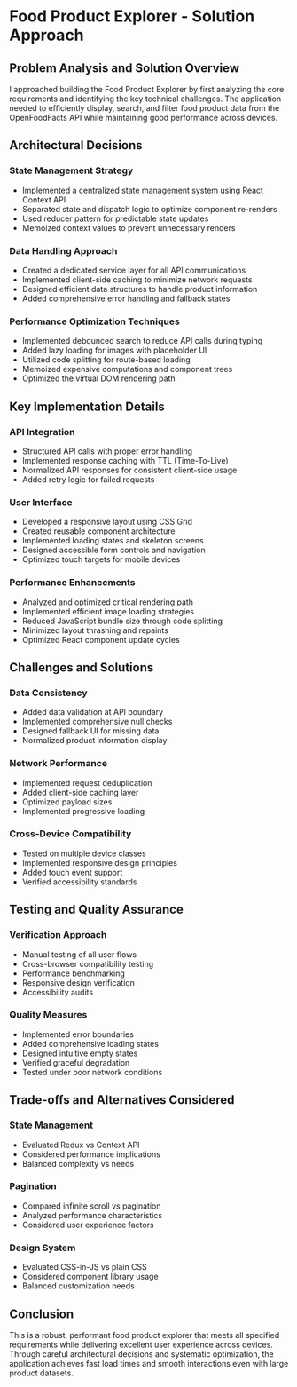 # Food Product Explorer - Solution Approach

## Problem Analysis and Solution Overview

I approached building the Food Product Explorer by first analyzing the core requirements and identifying the key technical challenges. The application needed to efficiently display, search, and filter food product data from the OpenFoodFacts API while maintaining good performance across devices.

## Architectural Decisions

### State Management Strategy
- Implemented a centralized state management system using React Context API
- Separated state and dispatch logic to optimize component re-renders
- Used reducer pattern for predictable state updates
- Memoized context values to prevent unnecessary renders

### Data Handling Approach
- Created a dedicated service layer for all API communications
- Implemented client-side caching to minimize network requests
- Designed efficient data structures to handle product information
- Added comprehensive error handling and fallback states

### Performance Optimization Techniques
- Implemented debounced search to reduce API calls during typing
- Added lazy loading for images with placeholder UI
- Utilized code splitting for route-based loading
- Memoized expensive computations and component trees
- Optimized the virtual DOM rendering path

## Key Implementation Details

### API Integration
- Structured API calls with proper error handling
- Implemented response caching with TTL (Time-To-Live)
- Normalized API responses for consistent client-side usage
- Added retry logic for failed requests

### User Interface
- Developed a responsive layout using CSS Grid
- Created reusable component architecture
- Implemented loading states and skeleton screens
- Designed accessible form controls and navigation
- Optimized touch targets for mobile devices

### Performance Enhancements
- Analyzed and optimized critical rendering path
- Implemented efficient image loading strategies
- Reduced JavaScript bundle size through code splitting
- Minimized layout thrashing and repaints
- Optimized React component update cycles

## Challenges and Solutions

### Data Consistency
- Added data validation at API boundary
- Implemented comprehensive null checks
- Designed fallback UI for missing data
- Normalized product information display

### Network Performance
- Implemented request deduplication
- Added client-side caching layer
- Optimized payload sizes
- Implemented progressive loading

### Cross-Device Compatibility
- Tested on multiple device classes
- Implemented responsive design principles
- Added touch event support
- Verified accessibility standards

## Testing and Quality Assurance

### Verification Approach
- Manual testing of all user flows
- Cross-browser compatibility testing
- Performance benchmarking
- Responsive design verification
- Accessibility audits

### Quality Measures
- Implemented error boundaries
- Added comprehensive loading states
- Designed intuitive empty states
- Verified graceful degradation
- Tested under poor network conditions

## Trade-offs and Alternatives Considered

### State Management
- Evaluated Redux vs Context API
- Considered performance implications
- Balanced complexity vs needs

### Pagination
- Compared infinite scroll vs pagination
- Analyzed performance characteristics
- Considered user experience factors

### Design System
- Evaluated CSS-in-JS vs plain CSS
- Considered component library usage
- Balanced customization needs

## Conclusion

This is a robust, performant food product explorer that meets all specified requirements while delivering excellent user experience across devices. Through careful architectural decisions and systematic optimization, the application achieves fast load times and smooth interactions even with large product datasets.

